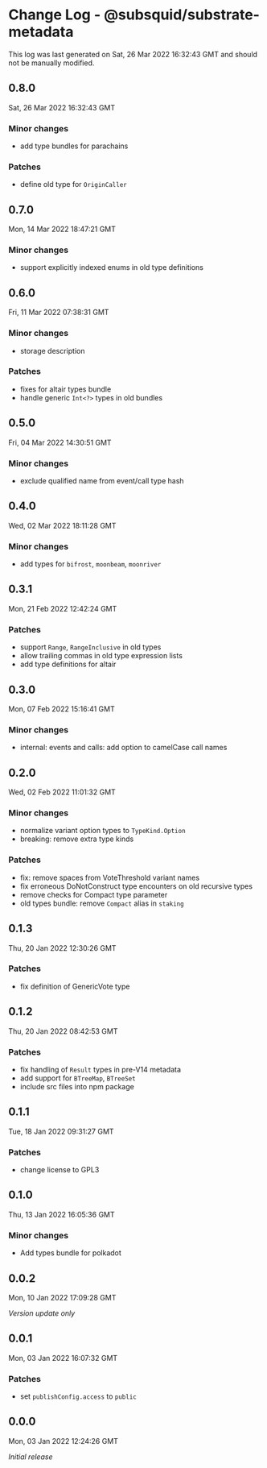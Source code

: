 # Change Log - @subsquid/substrate-metadata

This log was last generated on Sat, 26 Mar 2022 16:32:43 GMT and should not be manually modified.

## 0.8.0
Sat, 26 Mar 2022 16:32:43 GMT

### Minor changes

- add type bundles for parachains

### Patches

- define old type for `OriginCaller`

## 0.7.0
Mon, 14 Mar 2022 18:47:21 GMT

### Minor changes

- support explicitly indexed enums in old type definitions

## 0.6.0
Fri, 11 Mar 2022 07:38:31 GMT

### Minor changes

- storage description

### Patches

- fixes for altair types bundle
- handle generic `Int<?>` types in old bundles

## 0.5.0
Fri, 04 Mar 2022 14:30:51 GMT

### Minor changes

- exclude qualified name from event/call type hash

## 0.4.0
Wed, 02 Mar 2022 18:11:28 GMT

### Minor changes

- add types for `bifrost`, `moonbeam`, `moonriver`

## 0.3.1
Mon, 21 Feb 2022 12:42:24 GMT

### Patches

- support `Range`, `RangeInclusive` in old types
- allow trailing commas in old type expression lists
- add type definitions for altair

## 0.3.0
Mon, 07 Feb 2022 15:16:41 GMT

### Minor changes

- internal: events and calls: add option to camelCase call names

## 0.2.0
Wed, 02 Feb 2022 11:01:32 GMT

### Minor changes

- normalize variant option types to `TypeKind.Option`
- breaking: remove extra type kinds

### Patches

- fix: remove spaces from VoteThreshold variant names
- fix erroneous DoNotConstruct type encounters on old recursive types
- remove checks for Compact type parameter
- old types bundle: remove `Compact` alias in `staking`

## 0.1.3
Thu, 20 Jan 2022 12:30:26 GMT

### Patches

- fix definition of GenericVote type

## 0.1.2
Thu, 20 Jan 2022 08:42:53 GMT

### Patches

- fix handling of `Result` types in pre-V14 metadata
- add support for `BTreeMap`, `BTreeSet`
- include src files into npm package

## 0.1.1
Tue, 18 Jan 2022 09:31:27 GMT

### Patches

- change license to GPL3

## 0.1.0
Thu, 13 Jan 2022 16:05:36 GMT

### Minor changes

- Add types bundle for polkadot

## 0.0.2
Mon, 10 Jan 2022 17:09:28 GMT

_Version update only_

## 0.0.1
Mon, 03 Jan 2022 16:07:32 GMT

### Patches

- set `publishConfig.access` to `public`

## 0.0.0
Mon, 03 Jan 2022 12:24:26 GMT

_Initial release_

